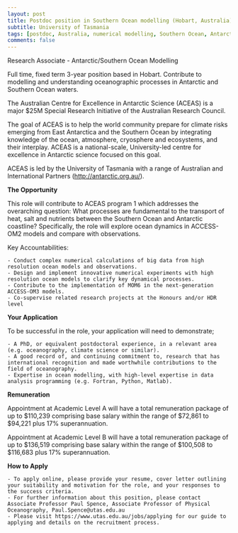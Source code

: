 ```yaml
---
layout: post
title: Postdoc position in Southern Ocean modelling (Hobart, Australia)
subtitle: University of Tasmania
tags: [postdoc, Australia, numerical modelling, Southern Ocean, Antarctica]
comments: false
---
```

Research Associate - Antarctic/Southern Ocean Modelling

Full time, fixed term 3-year position based in Hobart. Contribute to modelling and understanding oceanographic processes in Antarctic and Southern Ocean waters.

 

The Australian Centre for Excellence in Antarctic Science (ACEAS) is a major $25M Special Research Initiative of the Australian Research Council.

 

The goal of ACEAS is to help the world community prepare for climate risks emerging from East Antarctica and the Southern Ocean by integrating knowledge of the ocean, atmosphere, cryosphere and ecosystems, and their interplay. ACEAS is a national-scale, University-led centre for excellence in Antarctic science focused on this goal.

 

ACEAS is led by the University of Tasmania with a range of Australian and International Partners (http://antarctic.org.au/).

 

**The Opportunity**

This role will contribute to ACEAS program 1 which addresses the overarching question: What processes are fundamental to the transport of heat, salt and nutrients between the Southern Ocean and Antarctic coastline? Specifically, the role will explore ocean dynamics in ACCESS-OM2 models and compare with observations.

 

Key Accountabilities:

    - Conduct complex numerical calculations of big data from high resolution ocean models and observations.
    - Design and implement innovative numerical experiments with high resolution ocean models to clarify key dynamical processes.
    - Contribute to the implementation of MOM6 in the next-generation ACCESS-OM3 models.
    - Co-supervise related research projects at the Honours and/or HDR level

**Your Application**

To be successful in the role, your application will need to demonstrate;

    - A PhD, or equivalent postdoctoral experience, in a relevant area (e.g. oceanography, climate science or similar).
    - A good record of, and continuing commitment to, research that has international recognition and made worthwhile contributions to the field of oceanography.
    - Expertise in ocean modelling, with high-level expertise in data analysis programming (e.g. Fortran, Python, Matlab).

 

**Remuneration**

Appointment at Academic Level A will have a total remuneration package of up to $110,239 comprising base salary within the range of $72,861 to $94,221 plus 17% superannuation.

 

Appointment at Academic Level B will have a total remuneration package of up to $136,519 comprising base salary within the range of $100,508 to $116,683 plus 17% superannuation.

 

**How to Apply**

    - To apply online, please provide your resume, cover letter outlining your suitability and motivation for the role, and your responses to the success criteria.
    - For further information about this position, please contact Associate Professor Paul Spence, Associate Professor of Physical Oceanography, Paul.Spence@utas.edu.au
    - Please visit https://www.utas.edu.au/jobs/applying for our guide to applying and details on the recruitment process.
